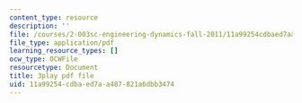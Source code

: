 ```yaml
---
content_type: resource
description: ''
file: /courses/2-003sc-engineering-dynamics-fall-2011/11a99254cdbaed7aa487821a6dbb3474_9_d8CQrCYUw.pdf
file_type: application/pdf
learning_resource_types: []
ocw_type: OCWFile
resourcetype: Document
title: 3play pdf file
uid: 11a99254-cdba-ed7a-a487-821a6dbb3474
---
```

